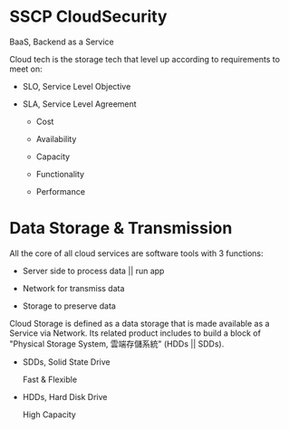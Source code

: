 # SSCP CloudSecurity

 BaaS, Backend as a Service
 
 Cloud tech is the storage tech that level up according to requirements to meet on:
 
 * SLO, Service Level Objective
 
 * SLA, Service Level Agreement
 
    * Cost
    
    * Availability
    
    * Capacity
    
    * Functionality
    
    * Performance
 
 # Data Storage & Transmission
 
 All the core of all cloud services are software tools with 3 functions:
 
 * Server side to process data || run app
 
 * Network for transmiss data
 
 * Storage to preserve data
 
 Cloud Storage is defined as a data storage that is made available as a Service via Network. Its related product includes to build a block of "Physical Storage System, 雲端存儲系統" (HDDs || SDDs).
 
 * SDDs, Solid State Drive
 
    Fast & Flexible
 
 * HDDs, Hard Disk Drive
 
    High Capacity

